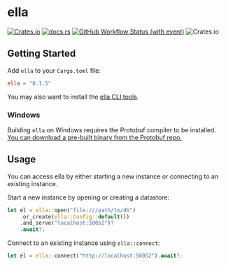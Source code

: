 # ella

[![Crates.io](https://img.shields.io/crates/v/ella?style=for-the-badge)](https://crates.io/crates/ella/)
[![docs.rs](https://img.shields.io/docsrs/ella?style=for-the-badge)](https://docs.rs/ella/)
[![GitHub Workflow Status (with event)](https://img.shields.io/github/actions/workflow/status/CerebusOSS/ella/rust.yaml?style=for-the-badge)](https://github.com/CerebusOSS/ella/actions/workflows/rust.yaml)
![Crates.io](https://img.shields.io/crates/l/ella?style=for-the-badge)

<!-- cargo-rdme start -->

## Getting Started

Add `ella` to your `Cargo.toml` file:

```toml
ella = "0.1.5"
```

You may also want to install the [ella CLI tools](https://crates.io/crates/ella-cli/).

### Windows

Building `ella` on Windows requires the Protobuf compiler to be installed.
[You can download a pre-built binary from the Protobuf repo.](https://github.com/protocolbuffers/protobuf/releases)

## Usage

You can access ella by either starting a new instance or connecting to an existing instance.

Start a new instance by opening or creating a datastore:

```rust
let el = ella::open("file:///path/to/db")
    .or_create(ella::Config::default())
    .and_serve("localhost:50052")?
    .await?;

```

Connect to an existing instance using `ella::connect`:

```rust
let el = ella::connect("http://localhost:50052").await?;
```

<!-- cargo-rdme end -->
